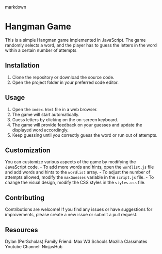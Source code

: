 markdown 
# Hangman Game 
This is a simple Hangman game implemented in JavaScript. The game randomly selects a word, and the player has to guess the letters in the word within a certain number of attempts.

 ## Installation 
 1. Clone the repository or download the source code. 
 2. Open the project folder in your preferred code editor. 

 ## Usage 
 1. Open the `index.html` file in a web browser. 
 2. The game will start automatically. 
 3. Guess letters by clicking on the on-screen keyboard. 
 4. The game will provide feedback on your guesses and update the displayed word accordingly. 
 5. Keep guessing until you correctly guess the word or run out of attempts. 

 ## Customization 
 You can customize various aspects of the game by modifying the JavaScript code. - To add more words and hints, open the `wordlist.js` file and add words and hints to the `wordlist` array. - To adjust the number of attempts allowed, modify the `maxGuesses` variable in the `script.js` file. - To change the visual design, modify the CSS styles in the `styles.css` file. 

 ## Contributing 
 Contributions are welcome! If you find any issues or have suggestions for improvements, please create a new issue or submit a pull request.

  ## Resources
  Dylan (PerScholas)
  Family Friend: Max
  W3 Schools
  Mozilla
  Classmates
  Youtube Channel: NinjasHub